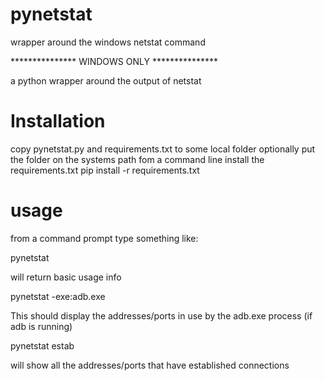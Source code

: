 # pynetstat
wrapper around the windows netstat command

*************** WINDOWS ONLY ***************

a python wrapper around the output of netstat

Installation
============
copy pynetstat.py and requirements.txt to some local folder
optionally put the folder on the systems path
fom a command line install the requirements.txt
pip install -r requirements.txt

usage
=====

from a command prompt type something like:

pynetstat

will return basic usage info

pynetstat -exe:adb.exe

This should display the addresses/ports in use by the adb.exe process (if adb is running)

pynetstat estab

will show all the addresses/ports that have established connections

